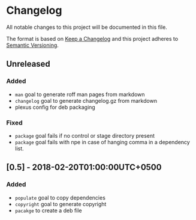 # Changelog
All notable changes to this project will be documented in this file.

The format is based on [Keep a Changelog](http://keepachangelog.com/en/1.0.0/)
and this project adheres to [Semantic Versioning](http://semver.org/spec/v2.0.0.html).

## Unreleased
### Added
*   `man` goal to generate roff man pages from markdown
*   `changelog` goal to generate changelog.gz from markdown
*   plexus config for deb packaging
### Fixed
*   `package` goal fails if no control or stage directory present
*   `package` goal fails with npe in case of hanging comma in 
    a dependency list.

## [0.5] - 2018-02-20T01:00:00UTC+0500
### Added 
*   `populate` goal to copy dependencies 
*   `copyright` goal to generate copyright
*   `pacakge` to create a deb file
